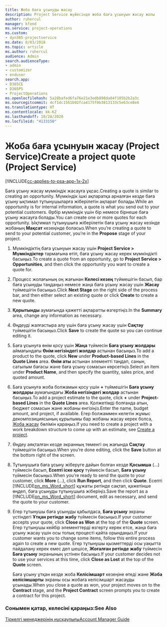 ```yaml
---
title: Жоба баға ұсынуды жасау
description: Project Service жүйесінде жоба баға ұсынуын жасау жолы
author: ruhercul
manager: kfend
ms.service: project-operations
ms.custom:
- dyn365-projectservice
ms.date: 8/03/2018
ms.topic: article
ms.author: ruhercul
audience: Admin
search.audienceType:
- admin
- customizer
- enduser
search.app:
- D365CE
- D365PS
- ProjectOperations
ms.openlocfilehash: 5a28bafed6fa76e21e3edb890da04f105b2b2a3c
ms.sourcegitcommit: 4cf1dc1561b92fca4175f0b3813133c5e63ce8e6
ms.translationtype: HT
ms.contentlocale: kk-KZ
ms.lasthandoff: 10/28/2020
ms.locfileid: "4133150"
---
```

# <a name="create-a-project-quote-project-service"></a><span data-ttu-id="2d893-103">Жоба баға ұсынуын жасау (Project Service)</span><span class="sxs-lookup"><span data-stu-id="2d893-103">Create a project quote (Project Service)</span></span>

[!INCLUDE[cc-applies-to-psa-app-1x-2x](../includes/cc-applies-to-psa-app-1x-2x.md)]

<span data-ttu-id="2d893-104">Баға ұсыну жасау мүмкіндік жасауға ұқсас.</span><span class="sxs-lookup"><span data-stu-id="2d893-104">Creating a quote is similar to creating an opportunity.</span></span> <span data-ttu-id="2d893-105">Мүмкіндік ішкі ақпаратқа арналған кезде баға ұсыну ықтимал тұтынушыларға жіберілетін ақпарат болады.</span><span class="sxs-lookup"><span data-stu-id="2d893-105">While an opportunity is for internal information, a quote is what you send out to your potential customers.</span></span> <span data-ttu-id="2d893-106">Әрбір мүмкіндік үшін бір немесе бірнеше баға ұсыну жасауға болады.</span><span class="sxs-lookup"><span data-stu-id="2d893-106">You can create one or more quotes for each opportunity.</span></span> <span data-ttu-id="2d893-107">Ықтимал тұтынушыға жіберілетін баға ұсыну жасау кезінде жобаның **Мақсат** кезеңінде боласыз.</span><span class="sxs-lookup"><span data-stu-id="2d893-107">When you’re creating a quote to send to your potential customer, you’re in the **Propose** stage of your project.</span></span>  
  
1. <span data-ttu-id="2d893-108">Мүмкіндіктің баға ұсынуын жасау үшін **Project Service > Мүмкіндіктер** тармағына өтіп, баға ұсыну жасау керек мүмкіндікті басыңыз.</span><span class="sxs-lookup"><span data-stu-id="2d893-108">To create a quote from an opportunity, go to **Project Service > Opportunities**, and then click the opportunity you want to create a quote for.</span></span>  
  
2. <span data-ttu-id="2d893-109">Процесс жолағының оң жағынан **Келесі кезең** түймешігін басып, бар баға ұсынуды таңдаңыз немесе жаңа баға ұсыну жасау үшін **Жасау** түймешігін басыңыз.</span><span class="sxs-lookup"><span data-stu-id="2d893-109">Click **Next Stage** on the right side of the process bar, and then either select an existing quote or click **Create** to create a new quote.</span></span>  
  
3. <span data-ttu-id="2d893-110">**Қорытынды** аумағында қажетті ақпаратты өзгертіңіз.</span><span class="sxs-lookup"><span data-stu-id="2d893-110">In the **Summary** area, change any information as necessary.</span></span>  
  
4. <span data-ttu-id="2d893-111">Өңдеуді жалғастыра алу үшін баға ұсыну жасау үшін **Сақтау** түймешігін басыңыз.</span><span class="sxs-lookup"><span data-stu-id="2d893-111">Click **Save** to create the quote so you can continue editing it.</span></span>  
  
5. <span data-ttu-id="2d893-112">Баға ұсынуға өнім қосу үшін **Жаңа** түймесін **Баға ұсыну жолдары** аймағындағы **Өнім негізіндегі жолдар** астынан басыңыз.</span><span class="sxs-lookup"><span data-stu-id="2d893-112">To add a product to the quote, click **New** under **Product-based Lines** in the **Quote Lines** area.</span></span> <span data-ttu-id="2d893-113">**Өнім аты** астынан элементті таңдап, санын, сатылым бағасы және баға ұсыну сомасын көрсетіңіз.</span><span class="sxs-lookup"><span data-stu-id="2d893-113">Select an item under **Product Name**, and then specify the quantity, sales price, and quoted amount.</span></span>  
  
6. <span data-ttu-id="2d893-114">Баға ұсынуға жоба болжамын қосу үшін **+** түймешігін **Баға ұсыну жолдары** аумағындағы **Жоба негізіндегі жолдар** астынан басыңыз.</span><span class="sxs-lookup"><span data-stu-id="2d893-114">To add a project estimate to the quote, click **+** under **Project-based Lines** in the **Quote Lines** area.</span></span> <span data-ttu-id="2d893-115">Қолжетімді болғанда атын, бюджет сомасын және жобаны енгізіңіз.</span><span class="sxs-lookup"><span data-stu-id="2d893-115">Enter the name, budget amount, and project, if available.</span></span> <span data-ttu-id="2d893-116">Егер болжаммен келетін жұмыс декомпозициясының құрылымы бар жобаны жасау керек болса,  [Жоба жасау](../psa/create-project.md) бөлімін қараңыз.</span><span class="sxs-lookup"><span data-stu-id="2d893-116">If you need to create a project with a work breakdown structure to come up with an estimate, see [Create a project](../psa/create-project.md).</span></span>  
  
7. <span data-ttu-id="2d893-117">Өңдеу аяқталған кезде экранның төменгі оң жағында **Сақтау** түймешігін басыңыз.</span><span class="sxs-lookup"><span data-stu-id="2d893-117">When you’re done editing, click the **Save** button at the bottom right of the screen.</span></span>  
  
8. <span data-ttu-id="2d893-118">Тұтынушыға баға ұсыну жіберуге дайын болған кезде **Қосымша** (…) түймесін басып, **Есепті іске қосу** түймесін басып, **Баға ұсыну** түймесін басыңыз.</span><span class="sxs-lookup"><span data-stu-id="2d893-118">When you’re ready to send the quote to your customer, click **More** (…), click **Run Report**, and then click **Quote**.</span></span> <span data-ttu-id="2d893-119">Есепті [!INCLUDE[pn_ms_Word_short](../includes/pn-ms-word-short.md)] құжаты ретінде сақтап, қажетінше өңдеп, баға ұсынуды тұтынушыға жіберіңіз.</span><span class="sxs-lookup"><span data-stu-id="2d893-119">Save the report as a [!INCLUDE[pn_ms_Word_short](../includes/pn-ms-word-short.md)] document, edit as necessary, and send the quote to your customer.</span></span>  
  
9. <span data-ttu-id="2d893-120">Егер тұтынушы баға ұсынуды қабылдаса, **Баға ұсыну** экраны үстіндегі **Ұтқан ретінде жабу** түймесін басыңыз.</span><span class="sxs-lookup"><span data-stu-id="2d893-120">If your customer accepts your quote, click **Close as Won** at the top of the **Quote** screen.</span></span> <span data-ttu-id="2d893-121">Егер тұтынушы кейбір элементтерді өзгерту керек етсе, жаңа баға ұсыну жасау үшін осы толық процесті қайта орындаңыз.</span><span class="sxs-lookup"><span data-stu-id="2d893-121">If your customer wants you to change some items, follow this entire process again to create a new quote.</span></span> <span data-ttu-id="2d893-122">Егер тұтынушы қызметтерді осы уақытта пайдалану керек емес деп шешісе, **Жоғалған ретінде жабу** түймесін **Баға ұсыну** экранының үстінен басыңыз.</span><span class="sxs-lookup"><span data-stu-id="2d893-122">If your customer decides not to use your services at this time, click **Close as Lost** at the top of the **Quote** screen.</span></span>  
  
   <span data-ttu-id="2d893-123">Баға ұсыну ұтқан кезде жоба **Келісімшарт** кезеңіне өтеді және **Жоба келісімшарты** экраны осы жобаға келісімшарт жасауды ұсынады.</span><span class="sxs-lookup"><span data-stu-id="2d893-123">When you close a quote as won, your project moves on to the **Contract** stage, and the **Project Contract** screen prompts you to create a contract for this project.</span></span>  
  
### <a name="see-also"></a><span data-ttu-id="2d893-124">Сонымен қатар, келесіні қараңыз:</span><span class="sxs-lookup"><span data-stu-id="2d893-124">See Also</span></span>  
 [<span data-ttu-id="2d893-125">Тіркелгі менеджерінің нұсқаулығы</span><span class="sxs-lookup"><span data-stu-id="2d893-125">Account Manager Guide</span></span>](../psa/account-manager-guide.md)
